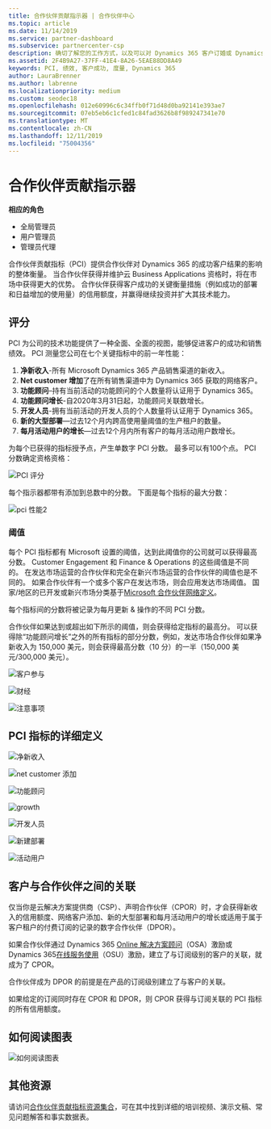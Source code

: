 ```yaml
---
title: 合作伙伴贡献指示器 | 合作伙伴中心
ms.topic: article
ms.date: 11/14/2019
ms.service: partner-dashboard
ms.subservice: partnercenter-csp
description: 确切了解您的工作方式，以及可以对 Dynamics 365 客户订婚或 Dynamics 365 财务和运营方面的改进
ms.assetid: 2F4B9A27-37FF-41E4-8A26-5EAE88DD8A49
keywords: PCI, 绩效, 客户成功, 度量, Dynamics 365
author: LauraBrenner
ms.author: labrenne
ms.localizationpriority: medium
ms.custom: seodec18
ms.openlocfilehash: 012e60996c6c34ffb0f71d48d0ba92141e393ae7
ms.sourcegitcommit: 07eb5eb6c1cfed1c84fad3626b8f989247341e70
ms.translationtype: MT
ms.contentlocale: zh-CN
ms.lasthandoff: 12/11/2019
ms.locfileid: "75004356"
---
```

# <a name="partner-contribution-indicators"></a>合作伙伴贡献指示器

**相应的角色**
-   全局管理员
-   用户管理员
-   管理员代理

合作伙伴贡献指标（PCI）提供合作伙伴对 Dynamics 365 的成功客户结果的影响的整体衡量。 当合作伙伴获得并维护云 Business Applications 资格时，将在市场中获得更大的优势。  合作伙伴获得客户成功的关键衡量措施（例如成功的部署和日益增加的使用量）的信用额度，并赢得继续投资并扩大其技术能力。 

## <a name="scoring"></a>评分

PCI 为公司的技术功能提供了一种全面、全面的视图，能够促进客户的成功和销售绩效。 PCI 测量您公司在七个关键指标中的前一年性能：

1. **净新收入**-所有 Microsoft Dynamics 365 产品销售渠道的新收入。
2. **Net customer 增加**了在所有销售渠道中为 Dynamics 365 获取的网络客户。
3. **功能顾问**–持有当前活动的功能顾问的个人数量将认证用于 Dynamics 365。
4. **功能顾问增长**-自2020年3月31日起，功能顾问关联数增长。
5. **开发人员**-拥有当前活动的开发人员的个人数量将认证用于 Dynamics 365。
6. **新的大型部署**—过去12个月内跨高使用量阈值的生产租户的数量。
7. **每月活动用户的增长**—过去12个月内所有客户的每月活动用户数增长。

为每个已获得的指标授予点，产生单数字 PCI 分数。 最多可以有100个点。 PCI 分数确定资格资格：

![PCI 评分](images/pcinew1.png)

每个指示器都带有添加到总数中的分数。 下面是每个指标的最大分数：


![pci 性能2](images/pci1.png)

### <a name="thresholds"></a>阈值

每个 PCI 指标都有 Microsoft 设置的阈值，达到此阈值你的公司就可以获得最高分数。 Customer Engagement 和 Finance & Operations 的这些阈值是不同的。 在发达市场运营的合作伙伴和完全在新兴市场运营的合作伙伴的阈值也是不同的。 如果合作伙伴有一个或多个客户在发达市场，则会应用发达市场阈值。 国家/地区的已开发或新兴市场分类基于[Microsoft 合作伙伴网络定义](https://assets.microsoft.com/MPN-developed-and-emerging-countries-list.pdf)。

每个指标间的分数将被记录为每月更新 & 操作的不同 PCI 分数。

合作伙伴如果达到或超出如下所示的阈值，则会获得给定指标的最高分。 可以获得除“功能顾问增长”之外的所有指标的部分分数，例如，发达市场合作伙伴如果净新收入为 150,000 美元，则会获得最高分数（10 分）的一半（150,000 美元/300,000 美元）。

![客户参与](images/pci/table_1.png)

![财经](images/pci/TABLE_2.png)

![注意事项](images/pci/table_3.png)

## <a name="detailed-definitions-of-pci-metrics"></a>PCI 指标的详细定义

![净新收入](images/net_new1.png)

![net customer 添加](images/netcustomer.png)

![功能顾问](images/pci/functional_consultants.png)

![growth](images/pci/functional_consultant_growth.png)

![开发人员](images/pci/developers.png)

![新建部署](images/pci/new_large_deployments.png)

![活动用户](images/pci/monthly_active_user_growth.png)


## <a name="customer-to-partner-association"></a>客户与合作伙伴之间的关联

仅当你是云解决方案提供商（CSP）、声明合作伙伴（CPOR）时，才会获得新收入的信用额度、网络客户添加、新的大型部署和每月活动用户的增长或适用于属于客户租户的付费订阅的记录的数字合作伙伴（DPOR）。

如果合作伙伴通过 Dynamics 365 [Online 解决方案顾问](https://support.microsoft.com/en-us/help/4501560/online-services-advisor-osa-sell-incentives-faq)（OSA）激励或 Dynamics 365[在线服务使用](https://support.microsoft.com/en-us/help/3082044/become-eligible-for-the-online-services-usage-incentive-program)（OSU）激励，建立了与订阅级别的客户的关联，就成为了 CPOR。

合作伙伴成为 DPOR 的前提是在产品的订阅级别建立了与客户的关联。

如果给定的订阅同时存在 CPOR 和 DPOR，则 CPOR 获得与订阅关联的 PCI 指标的所有信用额度。

## <a name="how-to-read-the-charts"></a>如何阅读图表

![如何阅读图表](images/pci2.png)

## <a name="additional-resources"></a>其他资源

请访问[合作伙伴贡献指标资源集合](https://partner.microsoft.com/asset/collection/pci-learn#/)，可在其中找到详细的培训视频、演示文稿、常见问题解答和事实数据表。 




